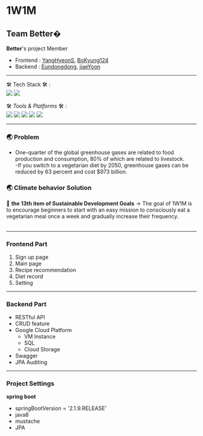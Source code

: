 # 1W1M
## Team Better�

**Better**'s project
Member </br>
- Frontend : [YangHyeonS](https://github.com/YangHyeonS), [BoKyung124](https://github.com/BoKyung124) </br>
- Backend : [Eundongdong](https://github.com/Eundongdong), [jiaeYoon](https://github.com/jiaeYoon) </br>

---

🛠 Tech Stack 🛠 :</br>  <img src="https://img.shields.io/badge/-kotlin-lightgrey"> <img src="https://img.shields.io/badge/-spring%20boot-green"> </br>

🛠 *Tools & Platforms* 🛠 :</br> <img src="https://img.shields.io/badge/-heroku-%2340AEF0"> <img src="https://img.shields.io/badge/-IntelliJ-%230B2C4A">
<img src="https://img.shields.io/badge/-Android%20Studio-%2300B388"> <img src="https://img.shields.io/badge/-JawsDB-%234053D6"> <img src="https://img.shields.io/badge/-notion-%23FF9900">



--- 

### 🌏 Problem
- One-quarter of the global greenhouse gases are related to food production and consumption, 80% of which are related to livestock.</br>
-If you switch to a vegetarian diet by 2050, greenhouse gases can be reduced by 63 percent and cost $973 billion.

 ### 🌏 Climate behavior Solution
 🔑 **the 13th item of Sustainable Development Goals** → The goal of 1W1M is to encourage beginners to start with an easy mission to consciously eat a vegetarian meal once a week and gradually increase their frequency.
</br></br>
  

  

---

### Frontend Part

1. Sign up page </br>
2. Main page </br>
3. Recipe recommendation </br>
4. Diet record </br>
5. Setting </br>



---
### Backend Part
- RESTful API</br>
- CRUD feature</br>
- Google Cloud Platform</br>
  - VM Instance</br>
  - SQL</br>
  - Cloud Storage</br>
- Swagger</br>
- JPA Auditing</br>

---
### Project Settings

**spring boot** 
- springBootVersion = '2.1.9.RELEASE'
- java8
- mustache
- JPA
